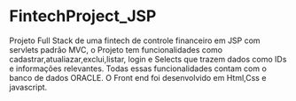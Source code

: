 # FintechProject_JSP
Projeto Full Stack de uma fintech de controle financeiro em JSP com servlets padrão MVC, o Projeto tem funcionalidades como cadastrar,atualiazar,exclui,listar,
login e Selects que trazem dados como IDs e informações relevantes. Todas essas funcionalidades contam com o banco de dados ORACLE. 
O Front end foi desenvolvido em Html,Css e javascript.
